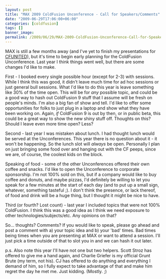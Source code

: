 ```yaml
---
layout: post
title: "MAX 2009 ColdFusion Unconference - Call for Speakers/Comments"
date: "2009-06-29T17:06:00+06:00"
categories: [coldfusion]
tags: []
banner_image: 
permalink: /2009/06/29/MAX-2009-ColdFusion-Unconference-Call-for-SpeakersComments
---
```


MAX is still a few months away (and I've yet to finish my presentations for <a href="http://www.cfunited.com">CFUNITED</a>), but it's time to begin early planning for the ColdFusion Unconference. Last year I think things went well, but there are some changes I'd like to make.

First - I booked every single possible hour (except for 2-3) with sessions. While I think this was good, it didn't leave much time for ad hoc sessions or just general bull sessions. What I'd like to do this year is leave something like 30% of the time open. This will be for <i>any</i> possible topic, and could be a good way to hash out ColdFusion 9 stuff that I assume will be fresh on people's minds. I'm also a big fan of show and tell. I'd like to offer some opportunities for folks to just plug in a laptop and show what they have been working on. Again, <i>if</i> ColdFusion 9 is out by then, or in public beta, this could be a great way to show the new shiny stuff off. Thoughts on this? Should I leave even more time open? Less?

Second - last year I was mistaken about lunch. I had thought lunch would be served at the Unconferences. This year there is no question about it - it won't be happening. So the lunch slot will <i>always</i> be open. Personally I plan on just bringing some food over and hanging out with the CF peeps, since we are, of course, the coolest kids on the block.

Speaking of food - some of the other Unconferences offered their own coffee and snacks. I'd like to open the Unconference to corporate sponsorship. I'm not 100% sold on this, but if a company would like to buy coffee and donuts, and maybe pizzas, I'd definitely be willing to let you speak for a few minutes at the start of each day (and to put up a small sign, whatever, something tasteful ;). I don't think the presence, or lack thereof, of food and drink will be a huge thing, but I thought it might be nice to have.

Third (or fourth? Lost count) - last year I included topics that were not 100% ColdFusion. I think this was a good idea as I think we need exposure to other technologies/subjects/etc. Any opinions on that? 

So... thoughts? Comments? If you would like to speak, please go ahead and post a comment with a) your topic idea and b) your 'bad' times. Bad times being times when you are presenting at MAX or want to attend a session. I'll just pick a time outside of that to slot you in and we can hash it out later.

p.s. Also note this year I'll have not one but two helpers. Scott Stroz has offered to give me a hand again, and Charlie Griefer is my official Grunt Brute (my term, not his). CJ has offered to do anything and everything I demand of him, so I fully expect to take advantage of that and make him regret the day he met me. Just kidding. (Mostly. ;)